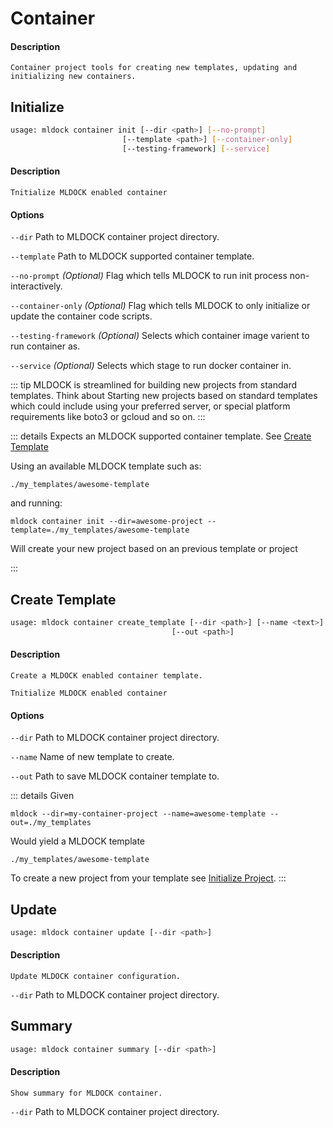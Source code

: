 # Container

#### Description
`Container project tools for creating new templates, updating and initializing new containers.`

## Initialize

```bash
usage: mldock container init [--dir <path>] [--no-prompt] 
                         [--template <path>] [--container-only]
                         [--testing-framework] [--service]
```

#### Description
`Tnitialize MLDOCK enabled container`

#### Options

`--dir` Path to MLDOCK container project directory.

`--template` Path to MLDOCK supported container template.

`--no-prompt` *(Optional)* Flag which tells MLDOCK to run init process non-interactively.

`--container-only` *(Optional)* Flag which tells MLDOCK to only initialize or update the container code scripts.

`--testing-framework` *(Optional)* Selects which container image varient to run container as.

`--service` *(Optional)* Selects which stage to run docker container in.

::: tip
MLDOCK is streamlined for building new projects from standard templates. Think about Starting new projects based
on standard templates which could include using your preferred server, or special platform requirements like boto3 or gcloud and so on.
:::

::: details
Expects an MLDOCK supported container template. See [Create Template](./container.html#create-template)

Using an available MLDOCK template such as:

```./my_templates/awesome-template```

and running:

```mldock container init --dir=awesome-project --template=./my_templates/awesome-template```

Will create your new project based on an previous template or project

:::


## Create Template

```bash
usage: mldock container create_template [--dir <path>] [--name <text>]
                                    [--out <path>]
```

#### Description
`Create a MLDOCK enabled container template.`

`Tnitialize MLDOCK enabled container`

#### Options

`--dir` Path to MLDOCK container project directory.

`--name` Name of new template to create.

`--out` Path to save MLDOCK container template to.

::: details
Given 

```mldock --dir=my-container-project --name=awesome-template --out=./my_templates```

Would yield a MLDOCK template 

```./my_templates/awesome-template```

To create a new project from your template see [Initialize Project](./container.html#initialize).
:::

## Update

```bash
usage: mldock container update [--dir <path>]
```

#### Description
`Update MLDOCK container configuration.`

`--dir` Path to MLDOCK container project directory.


## Summary

```bash
usage: mldock container summary [--dir <path>]
```

#### Description
`Show summary for MLDOCK container.`

`--dir` Path to MLDOCK container project directory.
